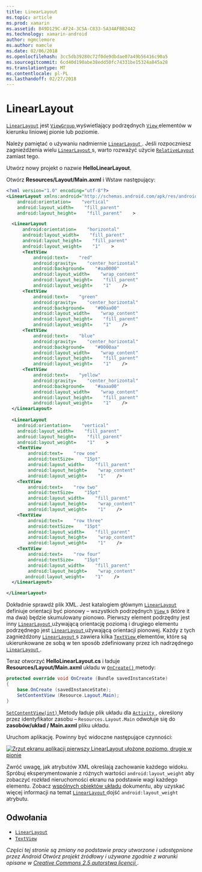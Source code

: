 ```yaml
---
title: LinearLayout
ms.topic: article
ms.prod: xamarin
ms.assetid: B49D129C-AF24-3C5A-C833-5A34AFBB2442
ms.technology: xamarin-android
author: mgmclemore
ms.author: mamcle
ms.date: 02/06/2018
ms.openlocfilehash: 3cc5db39280c72f0de9dbdae07a49b56416c90a5
ms.sourcegitcommit: 6cd40d190abe38edd50fc74331be15324a845a28
ms.translationtype: MT
ms.contentlocale: pl-PL
ms.lasthandoff: 02/27/2018
---
```

# <a name="linearlayout"></a>LinearLayout

[`LinearLayout`](https://developer.xamarin.com/api/type/Android.Widget.LinearLayout/) jest [ `ViewGroup` ](https://developer.xamarin.com/api/type/Android.Views.ViewGroup/) wyświetlający podrzędnych [ `View` ](https://developer.xamarin.com/api/type/Android.Views.View/) elementów w kierunku liniowej pionie lub poziomie.

Należy pamiętać o używaniu nadmiernie [ `LinearLayout` ](https://developer.xamarin.com/api/type/Android.Widget.LinearLayout/).
Jeśli rozpoczniesz zagnieżdżenia wielu [ `LinearLayout` ](https://developer.xamarin.com/api/type/Android.Widget.LinearLayout/)s, warto rozważyć użycie [ `RelativeLayout` ](https://developer.xamarin.com/api/type/Android.Widget.RelativeLayout/) zamiast tego.

Utwórz nowy projekt o nazwie **HelloLinearLayout**.

Otwórz **Resources/Layout/Main.axml** i Wstaw następujący:

```xml
<?xml version="1.0" encoding="utf-8"?>
<LinearLayout xmlns:android="http://schemas.android.com/apk/res/android"
    android:orientation=    "vertical"
    android:layout_width=    "fill_parent"
    android:layout_height=    "fill_parent"    >

  <LinearLayout
      android:orientation=    "horizontal"
      android:layout_width=    "fill_parent"
      android:layout_height=    "fill_parent"
      android:layout_weight=    "1"    >
      <TextView
          android:text=    "red"
          android:gravity=    "center_horizontal"
          android:background=    "#aa0000"
          android:layout_width=    "wrap_content"
          android:layout_height=    "fill_parent"
          android:layout_weight=    "1"    />
      <TextView
          android:text=    "green"
          android:gravity=    "center_horizontal"
          android:background=    "#00aa00"
          android:layout_width=    "wrap_content"
          android:layout_height=    "fill_parent"
          android:layout_weight=    "1"    />
      <TextView
          android:text=    "blue"
          android:gravity=    "center_horizontal"
          android:background=    "#0000aa"
          android:layout_width=    "wrap_content"
          android:layout_height=    "fill_parent"
          android:layout_weight=    "1"    />
      <TextView
          android:text=    "yellow"
          android:gravity=    "center_horizontal"
          android:background=    "#aaaa00"
          android:layout_width=    "wrap_content"
          android:layout_height=    "fill_parent"
          android:layout_weight=    "1"    />
  </LinearLayout>
        
  <LinearLayout
    android:orientation=    "vertical"
    android:layout_width=    "fill_parent"
    android:layout_height=    "fill_parent"
    android:layout_weight=    "1"    >
    <TextView
        android:text=    "row one"
        android:textSize=    "15pt"
        android:layout_width=    "fill_parent"
        android:layout_height=    "wrap_content"
        android:layout_weight=    "1"    />
    <TextView
        android:text=    "row two"
        android:textSize=    "15pt"
        android:layout_width=    "fill_parent"
        android:layout_height=    "wrap_content"
        android:layout_weight=    "1"    />
    <TextView
        android:text=    "row three"
        android:textSize=    "15pt"
        android:layout_width=    "fill_parent"
        android:layout_height=    "wrap_content"
        android:layout_weight=    "1"    />
    <TextView
        android:text=    "row four"
        android:textSize=    "15pt"
        android:layout_width=    "fill_parent"
        android:layout_height=    "wrap_content"
       android:layout_weight=    "1"    />
  </LinearLayout>

</LinearLayout>
```

Dokładnie sprawdź plik XML. Jest katalogiem głównym [ `LinearLayout` ](https://developer.xamarin.com/api/type/Android.Widget.LinearLayout/) definiuje orientacji być pionowy &ndash; wszystkich podrzędnych [ `View` ](https://developer.xamarin.com/api/type/Android.Views.View/)s (które it ma dwa) będzie skumulowany pionowo. Pierwszy element podrzędny jest inny [ `LinearLayout` ](https://developer.xamarin.com/api/type/Android.Widget.LinearLayout/) używającą orientację poziomą i drugiego elementu podrzędnego jest [ `LinearLayout` ](https://developer.xamarin.com/api/type/Android.Widget.LinearLayout/) używającą orientacji pionowej. Każdy z tych zagnieżdżony [ `LinearLayout` ](https://developer.xamarin.com/api/type/Android.Widget.LinearLayout/)s zawiera kilka [ `TextView` ](https://developer.xamarin.com/api/type/Android.Widget.TextView/) elementów, które są ukierunkowane ze sobą w ten sposób zdefiniowany przez ich nadrzędnego [ `LinearLayout` ](https://developer.xamarin.com/api/type/Android.Widget.LinearLayout/).

Teraz otworzyć **HelloLinearLayout.cs** i ładuje **Resources/Layout/Main.axml** układu w [ `OnCreate()` ](https://developer.xamarin.com/api/member/Android.App.Activity.OnCreate/p/Android.OS.Bundle/) metody:

```csharp
protected override void OnCreate (Bundle savedInstanceState)
{
    base.OnCreate (savedInstanceState);
    SetContentView (Resource.Layout.Main);
}
```

[ `SetContentView(int)` ](https://developer.xamarin.com/api/member/Android.App.Activity.SetContentView/(System.Int32)) Metody ładuje plik układu dla [ `Activity` ](https://developer.xamarin.com/api/type/Android.App.Activity/), określony przez identyfikator zasobu &ndash; `Resources.Layout.Main` odwołuje się do **zasobów/układ / Main.axml** pliku układu.

Uruchom aplikację. Powinny być widoczne następujące czynności:

[ ![Zrzut ekranu aplikacji pierwszy LinearLayout ułożone poziomo, drugie w pionie](linear-layout-images/helloviews1.png)](linear-layout-images/helloviews1.png)

Zwróć uwagę, jak atrybutów XML określają zachowanie każdego widoku. Spróbuj eksperymentowanie z różnych wartości `android:layout_weight` aby zobaczyć rozkład nieruchomości ekranu na podstawie wagi każdego elementu. Zobacz [wspólnych obiektów układu](http://developer.android.com/guide/topics/ui/declaring-layout.html) dokumentu, aby uzyskać więcej informacji na temat [ `LinearLayout` ](https://developer.xamarin.com/api/type/Android.Widget.LinearLayout/) dojść `android:layout_weight` atrybutu.

<a name="References" />

## <a name="references"></a>Odwołania

-   [`LinearLayout`](https://developer.xamarin.com/api/type/Android.Widget.LinearLayout/) 
-   [`TextView`](https://developer.xamarin.com/api/type/Android.Widget.TextView/) 

*Części tej stronie są zmiany na podstawie pracy utworzone i udostępnione przez Android Otwórz projekt źródłowy i używane zgodnie z warunki opisane w*
[*Creative Commons 2.5 autorstwa licencji* ](http://creativecommons.org/licenses/by/2.5/).

